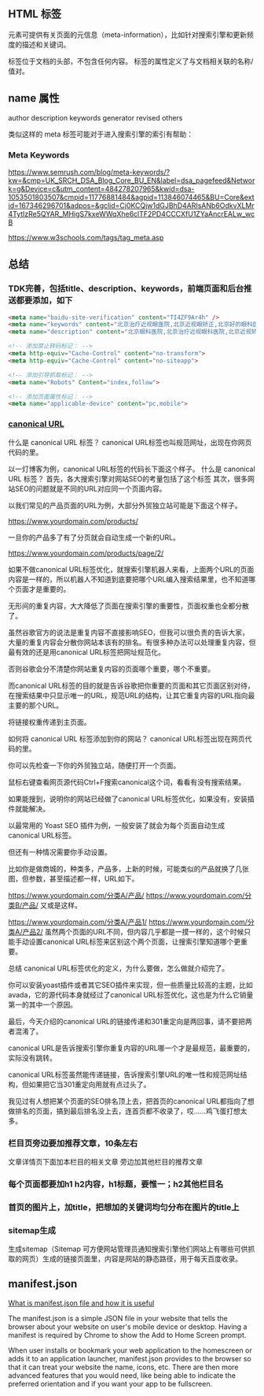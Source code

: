 ## HTML <meta> 标签
<meta> 元素可提供有关页面的元信息（meta-information），比如针对搜索引擎和更新频度的描述和关键词。

<meta> 标签位于文档的头部，不包含任何内容。<meta> 标签的属性定义了与文档相关联的名称/值对。

## name 属性
author
description
keywords
generator
revised
others

类似这样的 meta 标签可能对于进入搜索引擎的索引有帮助：
<meta name="keywords" content="HTML,ASP,PHP,SQL">

### Meta Keywords
https://www.semrush.com/blog/meta-keywords/?kw=&cmp=UK_SRCH_DSA_Blog_Core_BU_EN&label=dsa_pagefeed&Network=g&Device=c&utm_content=484278207965&kwid=dsa-1053501803507&cmpid=11776881484&agpid=113846074465&BU=Core&extid=167346296701&adpos=&gclid=Cj0KCQjw1dGJBhD4ARIsANb6OdkvXLMr4TytlzRe5QYAR_MHigS7kxeWWqXhe6clTF2PD4CCCXfU1ZYaAncrEALw_wcB

https://www.w3schools.com/tags/tag_meta.asp

## 总结
### TDK完善，包括title、description、keywords，前端页面和后台推送都要添加，如下
```html
<meta name="baidu-site-verification" content="TI4ZF9Ar4h" />
<meta name="keywords" content="北京治疗近视眼医院,北京近视眼矫正,北京好的眼科医院,北京朝阳区眼科医院">
<meta name="description" content="北京眼科医院,北京治疗近视眼科医院,北京近视矫正,北京朝阳区眼科医院,北京***医院是北京好的眼科医院,我院采用先进的飞秒手术,国内外专家就诊.治疗近视选择北京眼科.24小时咨询电话****">

<!-- 添加禁止转码标记： -->
<meta http-equiv="Cache-Control" content="no-transform">
<meta http-equiv="Cache-Control" content="no-siteapp">

<!-- 添加引导抓取标记： -->
<meta name="Robots" Content="index,follow">

<!-- 添加页面属性标记： -->
<meta name="applicable-device" content="pc,mobile">
```

<!-- 添加权重标记： -->
### [canonical URL](https://www.1deng.me/canonical-url.html)
什么是 canonical URL 标签？
canonical URL标签也叫规范网址，出现在你网页代码的<head>里。

以一灯博客为例，canonical URL标签的代码长下面这个样子。
什么是 canonical URL 标签？
首先，各大搜索引擎对网站SEO的考量包括了这个标签
其次，很多网站SEO的问题就是不同的URL对应同一个页面内容。

以我们常见的产品页面的URL为例，大部分外贸独立站可能是下面这个样子。

https://www.yourdomain.com/products/

一旦你的产品多了有了分页就会自动生成一个新的URL。

https://www.yourdomain.com/products/page/2/

如果不做canonical URL标签优化，就搜索引擎机器人来看，上面两个URL的页面内容是一样的，所以机器人不知道到底要把哪个URL编入搜索结果里，也不知道哪个页面才是重要的。

无形间的重复内容，大大降低了页面在搜索引擎的重要性，页面权重也全都分散了。

虽然谷歌官方的说法是重复内容不直接影响SEO，但我可以很负责的告诉大家，大量的重复内容会分散你网站本该有的排名。有很多种办法可以处理重复内容，但最有效的还是用canonical URL标签把网址规范化。

否则谷歌会分不清楚你网站重复内容的页面哪个重要，哪个不重要。

而canonical URL标签的目的就是告诉谷歌把你重要的页面和其它页面区别对待，在搜索结果中只显示唯一的URL，规范URL的结构，让其它重复内容的URL指向最主要的那个URL。

将链接权重传递到主页面。

如何将 canonical URL 标签添加到你的网站？
canonical URL标签出现在网页代码的<head>里。

你可以先检查一下你的外贸独立站，随便打开一个页面。

鼠标右键查看网页源代码Ctrl+F搜索canonical这个词，看看有没有搜索结果。

如果能搜到，说明你的网站已经做了canonical URL标签优化，如果没有，安装插件就能解决。

以最常用的 Yoast SEO 插件为例，一般安装了就会为每个页面自动生成canonical URL标签。

但还有一种情况需要你手动设置。

比如你是做商城的，种类多，产品多，上新的时候，可能类似的产品就换了几张图，但参数，甚至描述都一样，URL如下。

https://www.yourdomain.com/分类A/产品/
https://www.yourdomain.com/分类B/产品/
又或是这样。

https://www.yourdomain.com/分类A/产品1/
https://www.yourdomain.com/分类A/产品2/
虽然两个页面的URL不同，但内容几乎都是一摸一样的，这个时候只能手动设置canonical URL标签来区别这个两个页面，让搜索引擎知道哪个更重要。

总结
canonical URL标签优化的定义，为什么要做，怎么做就介绍完了。

你可以安装yoast插件或者其它SEO插件来实现，但一些质量比较高的主题，比如avada，它的源代码本身就经过了canonical URL标签优化，这也是为什么它销量第一的其中一个原因。

最后，今天介绍的canonical URL的链接传递和301重定向是两回事，请不要把两者混淆了。

canonical URL是告诉搜索引擎你重复内容的URL哪一个才是最规范，最重要的，实际没有跳转。

canonical URL标签虽然能传递链接，告诉搜索引擎URL的唯一性和规范网址结构，但如果把它当301重定向用就有点过头了。

我见过有人想把某个页面的SEO排名顶上去，把首页的canonical URL都指向了想做排名的页面，搞到最后排名没上去，连首页都不收录了，哎......鸡飞蛋打想太多。

### 栏目页旁边要加推荐文章，10条左右
文章详情页下面加本栏目的相关文章
旁边加其他栏目的推荐文章

### 每个页面都要加h1 h2内容，h1标题，要惟一；h2其他栏目名

### 首页的图片上，加title，把想加的关键词均匀分布在图片的title上

### sitemap生成
生成sitemap（Sitemap 可方便网站管理员通知搜索引擎他们网站上有哪些可供抓取的网页）生成的链接页面里，内容是网站的静态路径，用于每天百度收录。


## manifest.json 
[What is manifest.json file and how it is useful](https://hackthestuff.com/article/what-is-manifest-json-file-and-how-it-is-useful)

The manifest.json is a simple JSON file in your website that tells the browser about your website on user's mobile device or desktop. Having a manifest is required by Chrome to show the Add to Home Screen prompt.

When user installs or bookmark your web application to the homescreen or adds it to an application launcher, manifest.json provides to the browser so that it can treat your website the name, icons, etc. There are then more advanced features that you would need, like being able to indicate the preferred orientation and if you want your app to be fullscreen.